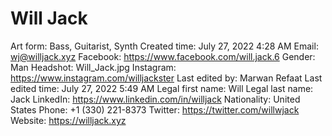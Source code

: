 # Will Jack

Art form: Bass, Guitarist, Synth
Created time: July 27, 2022 4:28 AM
Email: wj@willjack.xyz
Facebook: https://www.facebook.com/will.jack.6
Gender: Man
Headshot: Will_Jack.jpg
Instagram: https://www.instagram.com/willjackster
Last edited by: Marwan Refaat
Last edited time: July 27, 2022 5:49 AM
Legal first name: Will
Legal last name: Jack
LinkedIn: https://www.linkedin.com/in/willjack
Nationality: United States
Phone: ‭+1 (330) 221-8373‬
Twitter: https://twitter.com/willwjack
Website: https://willjack.xyz